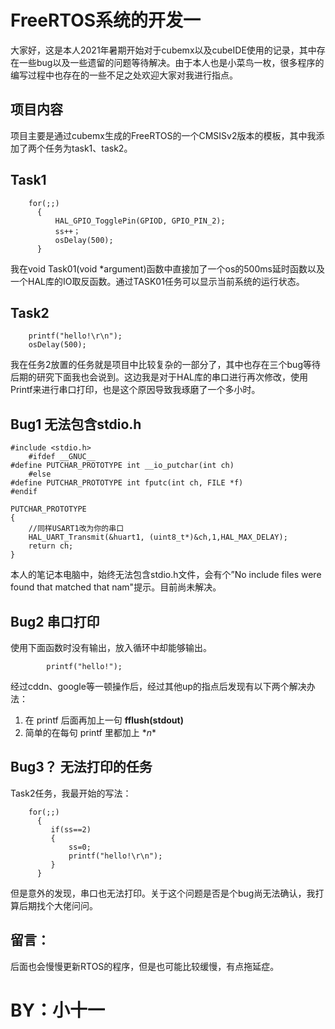 #  FreeRTOS系统的开发一

大家好，这是本人2021年暑期开始对于cubemx以及cubeIDE使用的记录，其中存在一些bug以及一些遗留的问题等待解决。由于本人也是小菜鸟一枚，很多程序的编写过程中也存在的一些不足之处欢迎大家对我进行指点。


## 项目内容

项目主要是通过cubemx生成的FreeRTOS的一个CMSISv2版本的模板，其中我添加了两个任务为task1、task2。

## Task1

		for(;;)
		  {
			  HAL_GPIO_TogglePin(GPIOD, GPIO_PIN_2);
			  ss++；
			  osDelay(500);
		  }
我在void Task01(void *argument)函数中直接加了一个os的500ms延时函数以及一个HAL库的IO取反函数。通过TASK01任务可以显示当前系统的运行状态。
## Task2

		printf("hello!\r\n");
		osDelay(500);
我在任务2放置的任务就是项目中比较复杂的一部分了，其中也存在三个bug等待后期的研究下面我也会说到。这边我是对于HAL库的串口进行再次修改，使用Printf来进行串口打印，也是这个原因导致我琢磨了一个多小时。
## Bug1 无法包含stdio.h

	#include <stdio.h>
		#ifdef __GNUC__
	#define PUTCHAR_PROTOTYPE int __io_putchar(int ch)
		#else
	#define PUTCHAR_PROTOTYPE int fputc(int ch, FILE *f)
	#endif

	PUTCHAR_PROTOTYPE
	{
		//同样USART1改为你的串口
		HAL_UART_Transmit(&huart1, (uint8_t*)&ch,1,HAL_MAX_DELAY);
	    return ch;
	}
本人的笔记本电脑中，始终无法包含stdio.h文件，会有个”No include files were found that matched that nam"提示。目前尚未解决。
## Bug2 串口打印
使用下面函数时没有输出，放入循环中却能够输出。

			printf("hello!");
			
经过cddn、google等一顿操作后，经过其他up的指点后发现有以下两个解决办法：

1.  在 printf 后面再加上一句 **fflush(stdout)**
2.  简单的在每句 printf 里都加上 \**n**

## Bug3？ 无法打印的任务

Task2任务，我最开始的写法：

		for(;;)
		  {
			 if(ss==2)
			 {
				 ss=0;
				 printf("hello!\r\n");
			 }
		  }

但是意外的发现，串口也无法打印。关于这个问题是否是个bug尚无法确认，我打算后期找个大佬问问。

## 留言：
后面也会慢慢更新RTOS的程序，但是也可能比较缓慢，有点拖延症。



# BY：小十一
